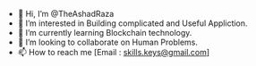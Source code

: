 - 👋 Hi, I’m @TheAshadRaza
- 👀 I’m interested in Building complicated and Useful Appliction.
- 🌱 I’m currently learning Blockchain technology.
- 💞️ I’m looking to collaborate on Human Problems.
- 📫 How to reach me [Email : skills.keys@gmail.com]
